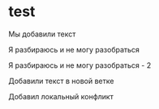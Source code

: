 ﻿# test

Мы добавили текст


Я разбираюсь и не могу разобраться

Я разбираюсь и не могу разобраться - 2

Добавили текст в новой ветке

Добавил локальный конфликт


